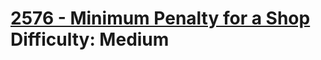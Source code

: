 # [2576 - Minimum Penalty for a Shop](https://leetcode.com/problems/minimum-penalty-for-a-shop/) </br> Difficulty: Medium